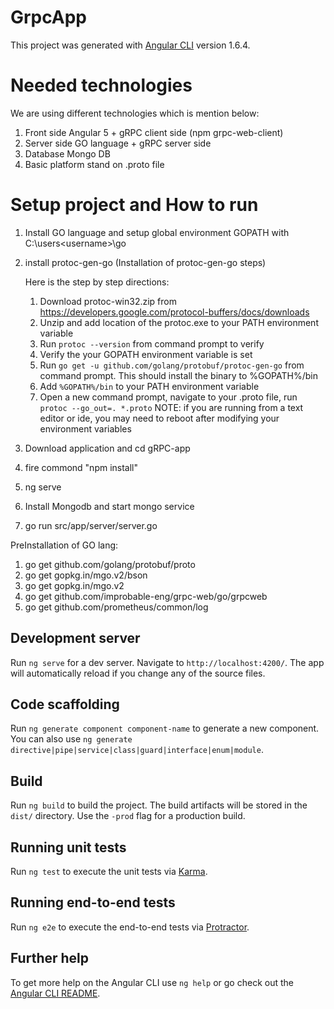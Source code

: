 # GrpcApp

This project was generated with [Angular CLI](https://github.com/angular/angular-cli) version 1.6.4.

# Needed technologies

We are using different technologies which is mention below:
1. Front side Angular 5 + gRPC client side (npm grpc-web-client)
2. Server side GO language + gRPC server side
3. Database Mongo DB
4. Basic platform stand on .proto file

# Setup project and How to run

1. Install GO language and setup global environment GOPATH with C:\users\<username>\go
2. install protoc-gen-go (Installation of protoc-gen-go steps)

	Here is the step by step directions:
	1. Download protoc-win32.zip from https://developers.google.com/protocol-buffers/docs/downloads
	2. Unzip and add location of the protoc.exe to your PATH environment variable
	3. Run `protoc --version` from command prompt to verify
	4. Verify the your GOPATH environment variable is set
	5. Run `go get -u github.com/golang/protobuf/protoc-gen-go` from command prompt. This should install the binary to %GOPATH%/bin
	6. Add `%GOPATH%/bin` to your PATH environment variable
	7. Open a new command prompt, navigate to your .proto file, run `protoc --go_out=. *.proto` 
	NOTE: if you are running from a text editor or ide, you may need to reboot after modifying your environment variables
3. Download application and cd gRPC-app 
4. fire commond "npm install"
4. ng serve
5. Install Mongodb and start mongo service 
6. go run src/app/server/server.go
  
  PreInstallation of GO lang:
  1. go get github.com/golang/protobuf/proto
  2. go get gopkg.in/mgo.v2/bson
  3. go get gopkg.in/mgo.v2
  4. go get github.com/improbable-eng/grpc-web/go/grpcweb
  5. go get github.com/prometheus/common/log

## Development server

Run `ng serve` for a dev server. Navigate to `http://localhost:4200/`. The app will automatically reload if you change any of the source files.

## Code scaffolding

Run `ng generate component component-name` to generate a new component. You can also use `ng generate directive|pipe|service|class|guard|interface|enum|module`.

## Build

Run `ng build` to build the project. The build artifacts will be stored in the `dist/` directory. Use the `-prod` flag for a production build.

## Running unit tests

Run `ng test` to execute the unit tests via [Karma](https://karma-runner.github.io).

## Running end-to-end tests

Run `ng e2e` to execute the end-to-end tests via [Protractor](http://www.protractortest.org/).

## Further help

To get more help on the Angular CLI use `ng help` or go check out the [Angular CLI README](https://github.com/angular/angular-cli/blob/master/README.md).

